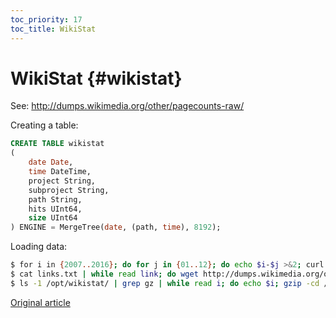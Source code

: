 ```yaml
---
toc_priority: 17
toc_title: WikiStat
---
```


# WikiStat {#wikistat}

See: http://dumps.wikimedia.org/other/pagecounts-raw/

Creating a table:

``` sql
CREATE TABLE wikistat
(
    date Date,
    time DateTime,
    project String,
    subproject String,
    path String,
    hits UInt64,
    size UInt64
) ENGINE = MergeTree(date, (path, time), 8192);
```

Loading data:

``` bash
$ for i in {2007..2016}; do for j in {01..12}; do echo $i-$j >&2; curl -sSL "http://dumps.wikimedia.org/other/pagecounts-raw/$i/$i-$j/" | grep -oE 'pagecounts-[0-9]+-[0-9]+\.gz'; done; done | sort | uniq | tee links.txt
$ cat links.txt | while read link; do wget http://dumps.wikimedia.org/other/pagecounts-raw/$(echo $link | sed -r 's/pagecounts-([0-9]{4})([0-9]{2})[0-9]{2}-[0-9]+\.gz/\1/')/$(echo $link | sed -r 's/pagecounts-([0-9]{4})([0-9]{2})[0-9]{2}-[0-9]+\.gz/\1-\2/')/$link; done
$ ls -1 /opt/wikistat/ | grep gz | while read i; do echo $i; gzip -cd /opt/wikistat/$i | ./wikistat-loader --time="$(echo -n $i | sed -r 's/pagecounts-([0-9]{4})([0-9]{2})([0-9]{2})-([0-9]{2})([0-9]{2})([0-9]{2})\.gz/\1-\2-\3 \4-00-00/')" | clickhouse-client --query="INSERT INTO wikistat FORMAT TabSeparated"; done
```

[Original article](https://clickhouse.tech/docs/en/getting_started/example_datasets/wikistat/) <!--hide-->
